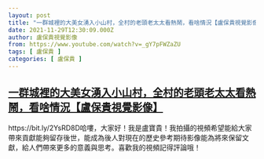 ```yaml
---
layout: post
title: "一群城裡的大美女湧入小山村，全村的老頭老太太看熱鬧，看啥情況【盧保貴視覺影像】"
date: 2021-11-29T12:30:09.000Z
author: 盧保貴視覺影像
from: https://www.youtube.com/watch?v=_gY7pFWZaZU
tags: [ 盧保貴 ]
categories: [ 盧保貴 ]
---
```

<!--1638189009000-->
[一群城裡的大美女湧入小山村，全村的老頭老太太看熱鬧，看啥情況【盧保貴視覺影像】](https://www.youtube.com/watch?v=_gY7pFWZaZU)
------

<div>
https://bit.ly/2YsRD8D哈嘍，大家好！我是盧寶貴！我拍攝的視頻希望能給大家帶來貢獻能夠留存後世，能成為後人對現在的歷史參考期待影像能為將來保留文獻，給人們帶來更多的意義與思考。喜歡我的視頻記得評論哦！
</div>
